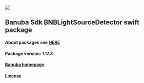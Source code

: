 [![](https://www.banuba.com/hubfs/Banuba_November2018/Images/Banuba%20SDK.png)](https://docs.banuba.com/far-sdk/tutorials/development/basic_integration?platform=ios)

## Banuba Sdk BNBLightSourceDetector swift package

#### About packages see [HERE](https://docs.banuba.com/far-sdk/tutorials/development/installation?platform=ios)

#### Package version: **1.17.3**

#### **[Banuba homepage](https://banuba.com)**

#### **[License](https://www.banuba.com/terms)**
